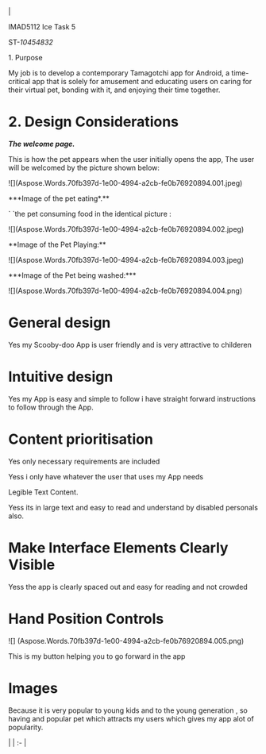 |<p>IMAD5112 Ice Task 5</p><p>ST-*10454832*</p><p>1\. Purpose</p><p>My job is to develop a 
contemporary Tamagotchi app for Android, a time-critical app that is solely for amusement 
and educating users on caring for their virtual pet, bonding with it, and enjoying their 
time together.    </p><p><h1>2\. Design Considerations</h1></p><p>***The welcome page.***
</p><p>This is how the pet appears when the user initially opens the app, The user will be
welcomed by the picture shown below:</p><p>![](Aspose.Words.70fb397d-1e00-4994-a2cb-fe0b76920894.001.jpeg)
</p><p></p><p></p><p></p><p>***Image of the pet eating*.**</p><p>` `the pet consuming food
in the identical picture :</p><p>![](Aspose.Words.70fb397d-1e00-4994-a2cb-fe0b76920894.002.jpeg)
</p><p>**Image of the Pet Playing:**</p><p>![](Aspose.Words.70fb397d-1e00-4994-a2cb-fe0b76920894.003.jpeg)
</p><p>***Image of the Pet being washed:***</p><p>![](Aspose.Words.70fb397d-1e00-4994-a2cb-fe0b76920894.004.png)
</p><p></p><p><h1>General design</h1></p><p>Yes my Scooby-doo App is user friendly and is very attractive to childeren
</p><p><h1>Intuitive design</h1></p><p>Yes my App is easy and simple to follow i have straight forward instructions to
follow through the App.</p><p><h1>Content prioritisation</h1></p><p>Yes only necessary requirements are included</p><p>
Yess i only have whatever the user that uses my App needs</p><p>Legible Text Content.</p><p>Yess its in large text and 
easy to read and understand by disabled personals also.</p><p><h1>Make Interface Elements Clearly Visible</h1></p><p>Yess
the app is clearly spaced out and easy for reading and not crowded</p><p><h1>Hand Position Controls</h1></p><p>![]
(Aspose.Words.70fb397d-1e00-4994-a2cb-fe0b76920894.005.png)</p><p>This is my button helping you to go forward in the app
</p><p><h1>Images</h1></p><p>Because it is very popular to young kids and to the young generation , so having and popular
pet which attracts my users which gives my app alot of popularity.</p>|
| :- |

